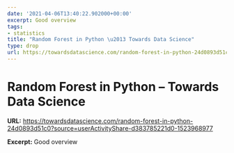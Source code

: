 ```yaml
---
date: '2021-04-06T13:40:22.902000+00:00'
excerpt: Good overview
tags:
- statistics
title: "Random Forest in Python \u2013 Towards Data Science"
type: drop
url: https://towardsdatascience.com/random-forest-in-python-24d0893d51c0?source=userActivityShare-d383785221d0-1523968977
---
```


# Random Forest in Python – Towards Data Science

**URL:** https://towardsdatascience.com/random-forest-in-python-24d0893d51c0?source=userActivityShare-d383785221d0-1523968977

**Excerpt:** Good overview
